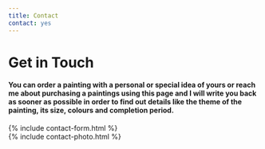 ```yaml
---
title: Contact
contact: yes
---
```


<h1>Get in Touch</h1>
<div class="hr"></div>
<div class="col-md-6">
  <h4>You can order a painting with a personal or special idea of yours or reach me about purchasing a paintings using this page and I will write you back as sooner as possible in order to find out details like the theme of the painting, its size, colours and completion period.</h4>
  {% include contact-form.html %}
</div>
<div class="col-md-6">{% include contact-photo.html %}</div>